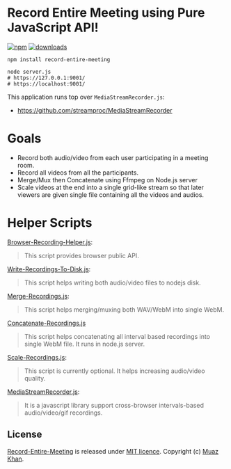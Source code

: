 # Record Entire Meeting using Pure JavaScript API!

[![npm](https://img.shields.io/npm/v/record-entire-meeting.svg)](https://npmjs.org/package/record-entire-meeting) [![downloads](https://img.shields.io/npm/dm/record-entire-meeting.svg)](https://npmjs.org/package/record-entire-meeting)

```
npm install record-entire-meeting

node server.js
# https://127.0.0.1:9001/
# https://localhost:9001/
```

This application runs top over `MediaStreamRecorder.js`:

* https://github.com/streamproc/MediaStreamRecorder

# Goals

* Record both audio/video from each user participating in a meeting room.
* Record all videos from all the participants.
* Merge/Mux then Concatenate using Ffmpeg on Node.js server
* Scale videos at the end into a single grid-like stream so that later viewers are given single file containing all the videos and audios.

# Helper Scripts

[Browser-Recording-Helper.js](https://github.com/streamproc/Record-Entire-Meeting/blob/master/Browser-Recording-Helper.js):

> This script provides browser public API.

[Write-Recordings-To-Disk.js](https://github.com/streamproc/Record-Entire-Meeting/blob/master/Write-Recordings-To-Disk.js):

> This script helps writing both audio/video files to nodejs disk.

[Merge-Recordings.js](https://github.com/streamproc/Record-Entire-Meeting/blob/master/Merge-Recordings.js):

> This script helps merging/muxing both WAV/WebM into single WebM.

[Concatenate-Recordings.js](https://github.com/streamproc/Record-Entire-Meeting/blob/master/Concatenate-Recordings.js)

> This script helps concatenating all interval based recordings into single WebM file. It runs in node.js server.

[Scale-Recordings.js](https://github.com/streamproc/Record-Entire-Meeting/blob/master/Scale-Recordings.js):

> This script is currently optional. It helps increasing audio/video quality.

[MediaStreamRecorder.js](https://github.com/streamproc/Record-Entire-Meeting/blob/master/MediaStreamRecorder.js):

> It is a javascript library support cross-browser intervals-based audio/video/gif recordings.

## License

[Record-Entire-Meeting](https://github.com/streamproc/Record-Entire-Meeting) is released under [MIT licence](https://www.webrtc-experiment.com/licence/). Copyright (c) [Muaz Khan](http://www.MuazKhan.com/).
